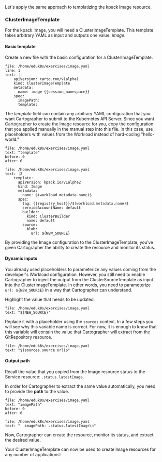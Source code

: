 Let's apply the same approach to templatizing the kpack Image resource.

### ClusterImageTemplate

For the kpack Image, you will need a ClusterImageTemplate. This template takes arbitrary YAML as input and outputs one value: _image_.

#### Basic template

Create a new file with the basic configuration for a ClusterImageTemplate.

```editor:insert-lines-before-line
file: /home/eduk8s/exercises/image.yaml
line: 1
text: |-
    apiVersion: carto.run/v1alpha1
    kind: ClusterImageTemplate
    metadata:
      name: image-{{session_namespace}}
    spec:
      imagePath: 
      template:
```

The _template_ field can contain any arbitrary YAML configuration that you want Cartographer to submit to the Kubernetes API Server.
Since you want Cartographer to create the Image resource for you, copy the configuration that you applied manually in the manual step into this file.
In this case, use placeholders with values from the Workload instead of hard-coding "hello-world."
```editor:select-matching-text
file: /home/eduk8s/exercises/image.yaml
text: "template"
before: 0
after: 0
```

```editor:replace-text-selection
file: /home/eduk8s/exercises/image.yaml
text: |2
    template:
      apiVersion: kpack.io/v1alpha2
      kind: Image
      metadata:
        name: $(workload.metadata.name)$
      spec:
        tag: {{registry_host}}/$(workload.metadata.name)$
        serviceAccountName: default
        builder:
          kind: ClusterBuilder
          name: default
        source:
          blob:
            url: ${NEW_SOURCE}
```

By providing the Image configuration to the ClusterImageTemplate, you've given Cartographer the ability to create the resource and monitor its status.

#### Dynamic inputs

You already used placeholders to parameterize any values coming from the developer's Workload configuration.
However, you still need to enable Cartographer to inject the output from the ClusterSourceTemplate as input into the ClusterImageTemplate.
In other words, you need to parameterize `url: ${NEW_SOURCE}` in a way that Cartographer can understand.

Highlight the value that needs to be updated.
```editor:select-matching-text
file: /home/eduk8s/exercises/image.yaml
text: "${NEW_SOURCE}"
```

Replace it with a placeholder using the `sources` context.
In a few steps you will see why this variable name is correct.
For now, it is enough to know that this variable will contain the value that Cartographer will extract from the GitRepository resource.
```editor:replace-text-selection
file: /home/eduk8s/exercises/image.yaml
text: "$(sources.source.url)$"
```

#### Output path
Recall the value that you copied from the Image resource status to the Service resource: `.status.latestImage`.

In order for Cartographer to extract the same value automatically, you need to provide the **path** to the value.

```editor:select-matching-text
file: /home/eduk8s/exercises/image.yaml
text: "imagePath"
before: 0
after: 0
```

```editor:replace-text-selection
file: /home/eduk8s/exercises/image.yaml
text: "  imagePath: .status.latestImage\n"
```

Now, Cartographer can create the resource, monitor its status, and extract the desired value.

Your ClusterImageTemplate can now be used to create Image resources for any number of applications!
